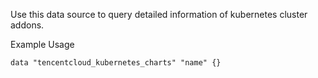 Use this data source to query detailed information of kubernetes cluster addons.

Example Usage

```hcl
data "tencentcloud_kubernetes_charts" "name" {}
```